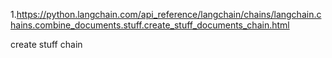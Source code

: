 1.https://python.langchain.com/api_reference/langchain/chains/langchain.chains.combine_documents.stuff.create_stuff_documents_chain.html

create stuff chain
